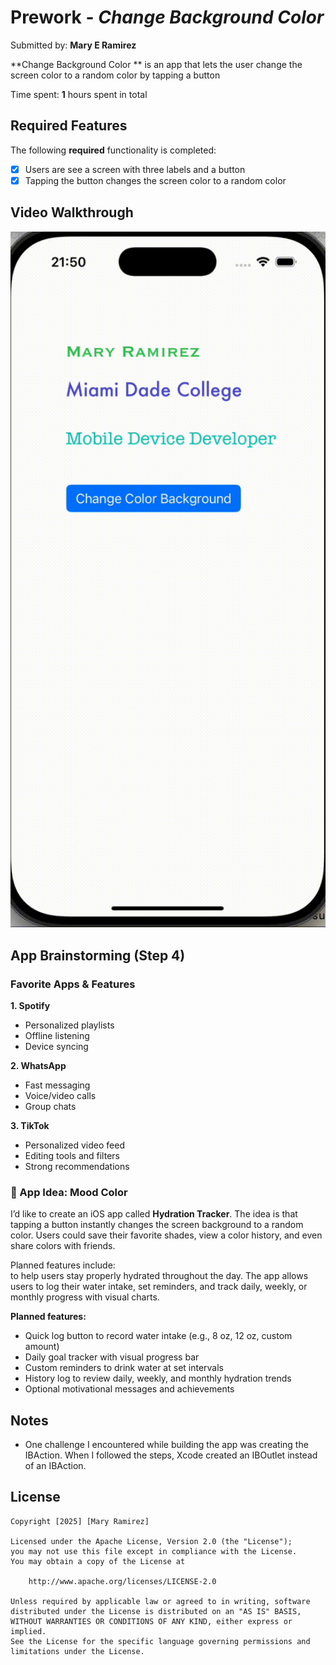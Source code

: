 # Prework - *Change Background Color*

Submitted by: **Mary E Ramirez**

**Change Background Color ** is an app that lets the user change the screen color to a random color by tapping a button

Time spent: **1** hours spent in total

## Required Features

The following **required** functionality is completed:

- [X] Users are see a screen with three labels and a button
- [X] Tapping the button changes the screen color to a random color
 
## Video Walkthrough

<img src="Video_Walkthrough.gif" alt="Walkthrough" width='600'>

## App Brainstorming (Step 4)

### Favorite Apps & Features  

 **1. Spotify**  
- Personalized playlists  
- Offline listening  
- Device syncing  

**2. WhatsApp**  
- Fast messaging  
- Voice/video calls  
- Group chats  

**3. TikTok**  
- Personalized video feed  
- Editing tools and filters  
- Strong recommendations  

### 🚀 App Idea: Mood Color  

I’d like to create an iOS app called **Hydration Tracker**. The idea is that tapping a button instantly changes the screen background to a random color. Users could save their favorite shades, view a color history, and even share colors with friends.  

Planned features include:  
to help users stay properly hydrated throughout the day. The app allows users to log their water intake, set reminders, and track daily, weekly, or monthly progress with visual charts.  

**Planned features:**  
- Quick log button to record water intake (e.g., 8 oz, 12 oz, custom amount)  
- Daily goal tracker with visual progress bar  
- Custom reminders to drink water at set intervals  
- History log to review daily, weekly, and monthly hydration trends  
- Optional motivational messages and achievements  


## Notes

- One challenge I encountered while building the app was creating the IBAction. When I followed the steps, Xcode created an IBOutlet instead of an IBAction.

## License

    Copyright [2025] [Mary Ramirez]

    Licensed under the Apache License, Version 2.0 (the "License");
    you may not use this file except in compliance with the License.
    You may obtain a copy of the License at

        http://www.apache.org/licenses/LICENSE-2.0

    Unless required by applicable law or agreed to in writing, software
    distributed under the License is distributed on an "AS IS" BASIS,
    WITHOUT WARRANTIES OR CONDITIONS OF ANY KIND, either express or implied.
    See the License for the specific language governing permissions and
    limitations under the License.
